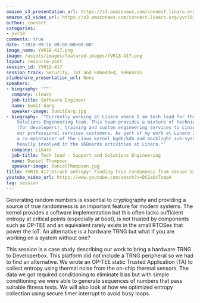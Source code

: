 ```yaml
---
amazon_s3_presentation_url: https://s3.amazonaws.com/connect.linaro.org/yvr18/presentations/yvr18-417.pdf
amazon_s3_video_url: https://s3.amazonaws.com/connect.linaro.org/yvr18/videos/yvr18-417.mp4
author: connect
categories:
- yvr18
comments: true
date: '2018-09-16 09:00:00+00:00'
image_name: YVR18-417.png
image: /assets/images/featured-images/YVR18-417.png
layout: resource-post
session_id: YVR18-417
session_track: Security, IoT and Embedded, 96Boards
slideshare_presentation_url: None
speakers:
- biography: '""'
  company: Linaro
  job-title: Software Engineer
  name: Sumit Garg
  speaker-image: SumitGarg.jpg
- biography: '"Currently working at Linaro where I am tech lead for the Support and
    Solutions Engineering team. This team provides a mixture of technical support
    (for developers), training and custom engineering services to Linaro members and
    our professional services customers. As part of my work at Linaro I have become
    a co-maintainer of the Linux kernel kgdb/kdb and backlight sub-systems. I am also
    heavily involved in the 96Boards activities at Linaro."'
  company: Linaro
  job-title: Tech lead - Support and Solutions Engineering
  name: Daniel Thompson
  speaker-image: DanielThompson.jpg
title: YVR18-417:Struck entropy! Finding true randomness from sensor data
youtube_video_url: https://www.youtube.com/watch?v=DCGaUsTsmpA
tag: session
---
```


Generating random numbers is essential to cryptography and providing a source of true randomness is an important feature for modern systems. The kernel provides a software implementation but this often lacks sufficient entropy at critical points (especially at boot), is not trusted by components such as OP-TEE and an equivalent rarely exists in the small RTOSes that power the IoT. An alternative is a hardware TRNG but what if you are working on a system without one?

This session is a case study describing our work to bring a hardware TRNG to Developerbox. This platform did not include a TRNG peripheral so we had to find an alternative. We wrote an OP-TEE static Trusted Application (TA) to collect entropy using thermal noise from the on-chip thermal sensors. The data we got required conditioning to eliminate bias but with simple conditioning we were able to generate sequences of numbers that pass suitable fitness tests. We will also look at how we optimized entropy collection using secure timer interrupt to avoid busy loops.
